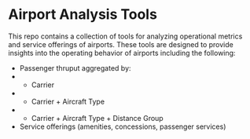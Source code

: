 # Airport Analysis Tools
This repo contains a collection of tools for analyzing operational metrics and service offerings of airports. These tools are designed to provide insights into the operating behavior of airports including the following:
- Passenger thruput aggregated by:
- - Carrier
- - Carrier + Aircraft Type
- - Carrier + Aircraft Type + Distance Group
- Service offerings (amenities, concessions, passenger services)
